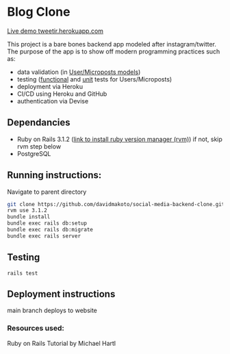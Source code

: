 # Blog Clone
[Live demo tweetir.herokuapp.com](https://tweetir.herokuapp.com/)

This project is a bare bones backend app modeled after instagram/twitter. The purpose of the app is to show off modern programming practices such as:
* data validation (in [User/Microposts models](https://github.com/davidmakoto/social-media-backend-clone/tree/main/app/models)) 
* testing ([functional](https://github.com/davidmakoto/social-media-backend-clone/tree/main/test/controllers) and [unit](https://github.com/davidmakoto/social-media-backend-clone/blob/main/test/models/user_test.rb) tests for Users/Microposts)
* deployment via Heroku
* CI/CD using Heroku and GitHub
* authentication via Devise


## Dependancies

* Ruby on Rails 3.1.2 ([link to install ruby version manager (rvm)](https://rvm.io/rvm/install)) if not, skip rvm step below
* PostgreSQL

## Running instructions:

Navigate to parent directory

```bash
git clone https://github.com/davidmakoto/social-media-backend-clone.git && cd _
rvm use 3.1.2
bundle install 
bundle exec rails db:setup
bundle exec rails db:migrate
bundle exec rails server
```
## Testing
```rails test```

## Deployment instructions
main branch deploys to website


### Resources used:
Ruby on Rails Tutorial by Michael Hartl

